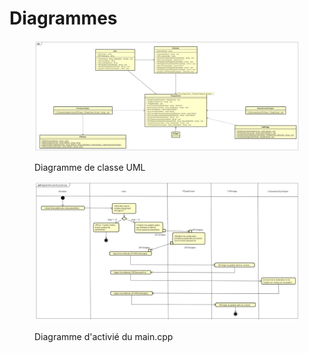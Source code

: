 # Diagrammes

<figure><img src="../.gitbook/assets/Diagramme de classe.png" alt=""><figcaption><p>Diagramme de classe UML</p></figcaption></figure>

<figure><img src="../.gitbook/assets/diagrammle activite projet cpp.png" alt=""><figcaption><p>Diagramme d'activié du main.cpp</p></figcaption></figure>

